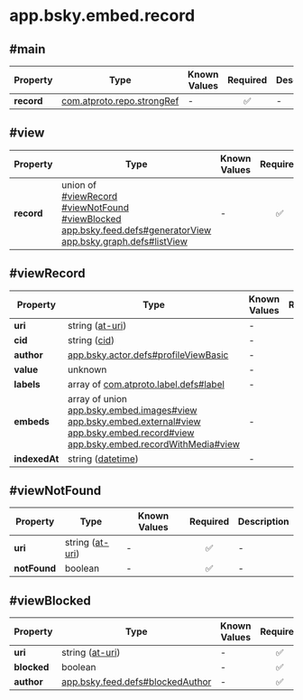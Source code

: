 # app.bsky.embed.record

## #main

| Property | Type | Known Values | Required | Description |
| --- | --- | --- | :---: | --- |
| **record** | [com.atproto.repo.strongRef](../../../../lexiconscom/atproto/repo/strongRef.md#com.atproto.repo.strongref) | - | ✅ | - |

## #view

| Property | Type | Known Values | Required | Description |
| --- | --- | --- | :---: | --- |
| **record** | union of <br>[#viewRecord](#viewrecord)<br>[#viewNotFound](#viewnotfound)<br>[#viewBlocked](#viewblocked)<br>[app.bsky.feed.defs#generatorView](../../../../lexiconsapp/bsky/feed/defs.md#generatorview)<br>[app.bsky.graph.defs#listView](../../../../lexiconsapp/bsky/graph/defs.md#listview) | - | ✅ | - |

## #viewRecord

| Property | Type | Known Values | Required | Description |
| --- | --- | --- | :---: | --- |
| **uri** | string ([at-uri](https://atproto.com/specs/at-uri-scheme)) | - | ✅ | - |
| **cid** | string ([cid](https://atproto.com/specs/repository#cid-formats)) | - | ✅ | - |
| **author** | [app.bsky.actor.defs#profileViewBasic](../../../../lexiconsapp/bsky/actor/defs.md#profileviewbasic) | - | ✅ | - |
| **value** | unknown | - | ✅ | - |
| **labels** | array of [com.atproto.label.defs#label](../../../../lexiconscom/atproto/label/defs.md#label) | - | ❌ | - |
| **embeds** | array of union<br>[app.bsky.embed.images#view](../../../../lexiconsapp/bsky/embed/images.md#view)<br>[app.bsky.embed.external#view](../../../../lexiconsapp/bsky/embed/external.md#view)<br>[app.bsky.embed.record#view](../../../../lexiconsapp/bsky/embed/record.md#view)<br>[app.bsky.embed.recordWithMedia#view](../../../../lexiconsapp/bsky/embed/recordWithMedia.md#view) | - | ❌ | - |
| **indexedAt** | string ([datetime](https://atproto.com/specs/lexicon#datetime)) | - | ✅ | - |

## #viewNotFound

| Property | Type | Known Values | Required | Description |
| --- | --- | --- | :---: | --- |
| **uri** | string ([at-uri](https://atproto.com/specs/at-uri-scheme)) | - | ✅ | - |
| **notFound** | boolean | - | ✅ | - |

## #viewBlocked

| Property | Type | Known Values | Required | Description |
| --- | --- | --- | :---: | --- |
| **uri** | string ([at-uri](https://atproto.com/specs/at-uri-scheme)) | - | ✅ | - |
| **blocked** | boolean | - | ✅ | - |
| **author** | [app.bsky.feed.defs#blockedAuthor](../../../../lexiconsapp/bsky/feed/defs.md#blockedauthor) | - | ✅ | - |
